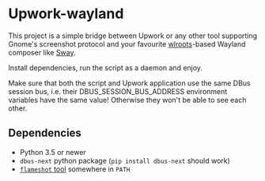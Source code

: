Upwork-wayland
==============

This project is a simple bridge between Upwork or any other tool supporting Gnome's screenshot protocol
and your favourite [wlroots](https://github.com/swaywm/wlroots-rs)-based Wayland composer like [Sway](https://swaywm.org).

Install dependencies, run the script as a daemon and enjoy.

Make sure that both the script and Upwork application use the same DBus session bus,
i.e. their DBUS_SESSION_BUS_ADDRESS environment variables have the same value!
Otherwise they won't be able to see each other.

Dependencies
------------

- Python 3.5 or newer
- `dbus-next` python package (`pip install dbus-next` should work)
- [`flameshot` tool](https://flameshot.org/) somewhere in `PATH`

<!-- - Optional: [`swayidle`](https://github.com/swaywm/swayidle) in `PATH` - for accurate idle time calculation -->
